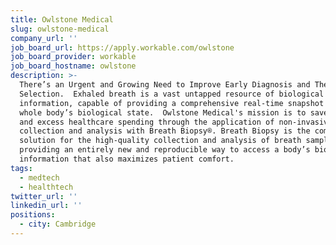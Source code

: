```yaml
---
title: Owlstone Medical
slug: owlstone-medical
company_url: ''
job_board_url: https://apply.workable.com/owlstone
job_board_provider: workable
job_board_hostname: owlstone
description: >-
  There’s an Urgent and Growing Need to Improve Early Diagnosis and Therapy
  Selection.  Exhaled breath is a vast untapped resource of biological
  information, capable of providing a comprehensive real-time snapshot of the
  whole body’s biological state.  Owlstone Medical's mission is to save lives
  and excess healthcare spending through the application of non-invasive sample
  collection and analysis with Breath Biopsy®. Breath Biopsy is the complete
  solution for the high-quality collection and analysis of breath samples,
  providing an entirely new and reproducible way to access a body’s biological
  information that also maximizes patient comfort.
tags:
  - medtech
  - healthtech
twitter_url: ''
linkedin_url: ''
positions:
  - city: Cambridge
---
```

